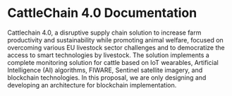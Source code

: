 # CattleChain 4.0 Documentation

Cattlechain 4.0, a disruptive supply chain solution to increase farm productivity and sustainability while promoting animal welfare, focused on overcoming various EU livestock sector challenges and to democratize the access to smart technologies by livestock. The solution implements a complete monitoring solution for cattle based on IoT wearables, Artificial Intelligence (AI) algorithms, FIWARE, Sentinel satellite imagery, and blockchain technologies. In this proposal, we are only designing and developing an architecture for blockchain implementation.


